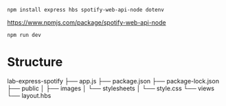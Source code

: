 
`npm install express hbs spotify-web-api-node dotenv`

https://www.npmjs.com/package/spotify-web-api-node

`npm run dev`

# Structure

lab-express-spotify
      ├── app.js
      ├── package.json
      ├── package-lock.json
      ├── public
      │    ├── images
      │    └── stylesheets
      │         └── style.css
      └── views
            └── layout.hbs